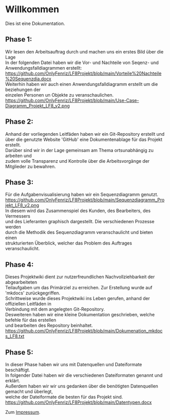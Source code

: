 # Willkommen

Dies ist eine Dokumentation.

## Phase 1: 

Wir lesen den Arbeitsauftrag durch und machen uns ein erstes Bild über die Lage <br>
In der folgenden Datei haben wir die Vor- und Nachteile von Seqenz- und Anwendungsfalldiagrammen erstellt: <br>
https://github.com/OnlyFenriz/LF8Projekt/blob/main/Vorteile%20Nachteile%20Sequenzdia.docx <br>
Weiterhin haben wir auch einen Anwendungsfalldiagramm erstellt um die beziehungen der <br>
einzelen Personen un Objekte zu veranschaulichen. <br>
https://github.com/OnlyFenriz/LF8Projekt/blob/main/Use-Case-Diagramm_Projekt_LF8_v2.png <br>

## Phase 2:

Anhand der vorliegenden Leitfäden haben wir ein Git-Repository erstellt und <br>
über die genutzte Website 'GitHub' eine Dokumentenablage für das Projekt erstellt. <br>
Darüber sind wir in der Lage gemeinsam am Thema ortsunabhängig zu arbeiten und <br>
zudem volle Transparenz und Kontrolle über die Arbeitsvorgänge der Mitglieder zu bewahren. <br>

## Phase 3:

Für die Aufgabenvisualisierung haben wir ein Sequenzdiagramm genutzt. <br>
https://github.com/OnlyFenriz/LF8Projekt/blob/main/Sequenzdiagramm_Projekt_LF8_v2.png <br>
In diesem wird das Zusammenspiel des Kunden, des Bearbeiters, des Vermessers <br>
und des Lieferanten graphisch dargestellt. Die verschiedenen Prozesse werden <br>
durch die Methodik des Sequenzdiagramm veranschaulicht und bieten einen <br>
strukturierten Überblick, welcher das Problem des Auftrages veranschaulicht. <br>


## Phase 4:

Dieses Projektwiki dient zur nutzerfreundlichen Nachvollziehbarkeit der abgearbeiteten <br>
Teilaufgaben um das Primärziel zu erreichen. Zur Erstellung wurde auf 'mkdocs' zurückgegriffen. <br>
Schrittweise wurde dieses Projektwiki ins Leben gerufen, anhand der offiziellen Leitfäden in <br>
Verbindung mit dem angelegten Git-Repository. <br>
Desweiteren haben wir eine kleine Dokumentation geschrieben, welche befehle für das erstellen <br> 
und bearbeiten des Repository beinhaltet. <br>
https://github.com/OnlyFenriz/LF8Projekt/blob/main/Dokumenation_mkdocs_LF8.txt <br>

## Phase 5:

In dieser Phase haben wir uns mit Datenquellen und Dateiformate beschäftigt. <br> 
In folgender Datei haben wir die verschiedenen Dateiformaten genannt und erklärt. <br>
Außerdem haben wir wir uns gedanken über die benötigten Datenquellen gemacht und überlegt, <br>
welche der Dateiformate die besten für das Projekt sind. <br>
https://github.com/OnlyFenriz/LF8Projekt/blob/main/Datentypen.docx <br>

Zum [Impressum](legal/imprint.md).
​
